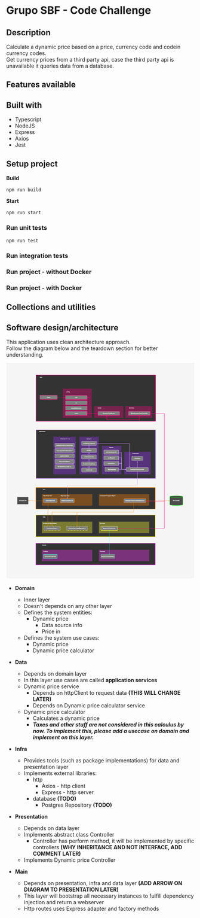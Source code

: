 # Grupo SBF - Code Challenge

## Description
Calculate a dynamic price based on a price, currency code and codein currency codes.\
Get currency prices from a third party api, case the third party api is unavailable it queries data from a database.

## Features available

## Built with
- Typescript
- NodeJS
- Express
- Axios
- Jest

## Setup project
**Build**
```
npm run build
```

**Start**
```
npm run start
```

### Run unit tests
```
npm run test
```

### Run integration tests

### Run project - without Docker

### Run project - with Docker

## Collections and utilities

## Software design/architecture
This application uses clean architecture approach.\
Follow the diagram below and the teardown section for better understanding.

![Application architecute diagram](/app-architecture.png)

- **Domain**
  - Inner layer
  - Doesn't depends on any other layer
  - Defines the system entities:
    - Dynamic price
      - Data source info
      - Price in
  - Defines the system use cases:
    - Dynamic price
    - Dynamic price calculator

- **Data**
  - Depends on domain layer
  - In this layer use cases are called **application services**
  - Dynamic price service
    - Depends on httpClient to request data **(THIS WILL CHANGE LATER)**
    - Depends on Dynamic price calculator service
  - Dynamic price calculator
    - Calculates a dynamic price
    - ***Taxes and other stuff are not considered in this calculus by now. To implement this, please add a usecase on domain and implement on this layer.***

- **Infra**
  - Provides tools (such as package implementations) for data and presentation layer
  - Implements external libraries:
    - http
      - Axios - http client
      - Express - http server
    - database **(TODO)**
      - Postgres Repository **(TODO)**

- **Presentation**
  - Depends on data layer
  - Implements abstract class Controller
    - Controller has perform method, it will be implemented by specific controllers **(WHY INHERITANCE AND NOT INTERFACE, ADD COMMENT LATER)**
  - Implements Dynamic price Controller

- **Main**
  - Depends on presentation, infra and data layer **(ADD ARROW ON DIAGRAM TO PRESENTATION LATER)**
  - This layer will bootstrap all necessary instances to fulfill dependency injection and return a webserver
  - Http routes uses Express adapter and factory methods
